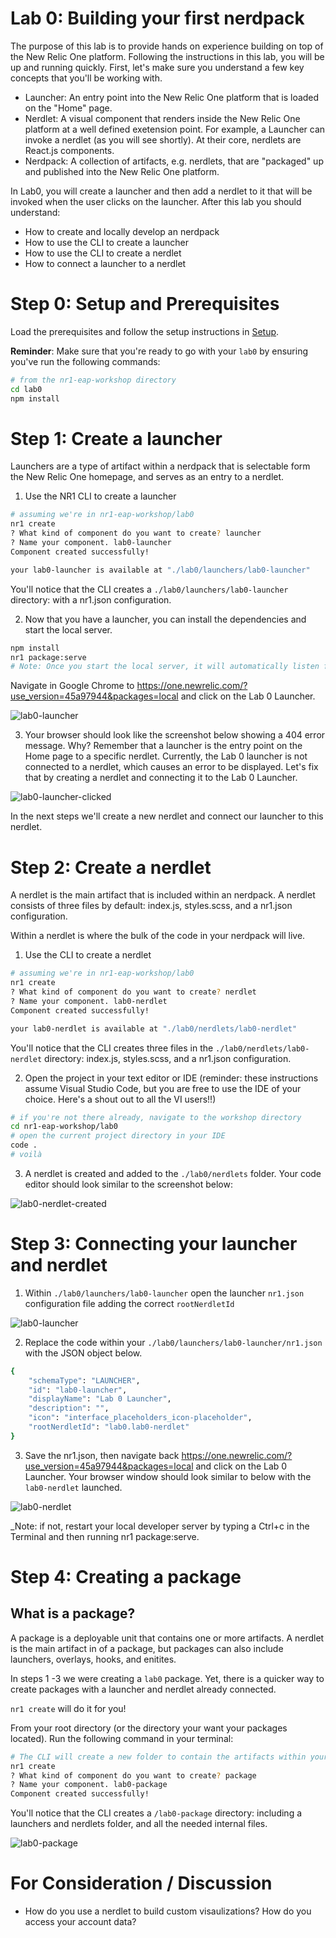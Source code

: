Lab 0: Building your first nerdpack
=======================================================

The purpose of this lab is to provide hands on experience building on top of the New Relic One platform. Following the instructions in this lab, you will be up and running quickly. First, let's make sure you understand a few key concepts that you'll be working with.
* Launcher: An entry point into the New Relic One platform that is loaded on the "Home" page.
* Nerdlet: A visual component that renders inside the New Relic One platform at a well defined exetension point. For example, a Launcher can invoke a nerdlet (as you will see shortly). At their core, nerdlets are React.js components.
* Nerdpack: A collection of artifacts, e.g. nerdlets, that are "packaged" up and published into the New Relic One platform.


In Lab0, you will create a launcher and then add a nerdlet to it that will be invoked when the user clicks on the launcher. After this lab you should understand:

* How to create and locally develop an nerdpack
* How to use the CLI to create a launcher
* How to use the CLI to create a nerdlet
* How to connect a launcher to a nerdlet

# Step 0: Setup and Prerequisites

Load the prerequisites and follow the setup instructions in [Setup](../SETUP.md).

**Reminder**: Make sure that you're ready to go with your `lab0` by ensuring you've run the following commands:

```bash
# from the nr1-eap-workshop directory
cd lab0
npm install
```

# Step 1: Create a launcher
Launchers are a type of artifact within a nerdpack that is selectable form the New Relic One homepage, and serves as an entry to a nerdlet.

1. Use the NR1 CLI to create a launcher

```bash
# assuming we're in nr1-eap-workshop/lab0
nr1 create
? What kind of component do you want to create? launcher
? Name your component. lab0-launcher
Component created successfully!

your lab0-launcher is available at "./lab0/launchers/lab0-launcher"
```
You'll notice that the CLI creates a `./lab0/launchers/lab0-launcher` directory: with a nr1.json configuration.

2. Now that you have a launcher, you can install the dependencies and start the local server.
```bash
npm install
nr1 package:serve
# Note: Once you start the local server, it will automatically listen for changes in the file system. To issue commands while the local server is running, simply open a new terminal and change to the lab0 directory.
```
Navigate in Google Chrome to https://one.newrelic.com/?use_version=45a97944&packages=local and click on the Lab 0 Launcher.

![lab0-launcher](../screenshots/lab0_screen01.png)

3. Your browser should look like the screenshot below showing a 404 error message. Why? Remember that a launcher is the entry point on the Home page to a specific nerdlet. Currently, the Lab 0 launcher is not connected to a nerdlet, which causes an error to be displayed. Let's fix that by creating a nerdlet and connecting it to the Lab 0 Launcher.

![lab0-launcher-clicked](../screenshots/lab0_screen02.png)

In the next steps we'll create a new nerdlet and connect our launcher to this nerdlet.


# Step 2: Create a nerdlet
A nerdlet is the main artifact that is included within an nerdpack. A nerdlet consists of three files by default: index.js, styles.scss, and a nr1.json configuration.

Within a nerdlet is where the bulk of the code in your nerdpack will live.

1. Use the CLI to create a nerdlet

```bash
# assuming we're in nr1-eap-workshop/lab0
nr1 create
? What kind of component do you want to create? nerdlet
? Name your component. lab0-nerdlet
Component created successfully!

your lab0-nerdlet is available at "./lab0/nerdlets/lab0-nerdlet"
```

You'll notice that the CLI creates three files in the `./lab0/nerdlets/lab0-nerdlet` directory: index.js, styles.scss, and a nr1.json configuration.

2. Open the project in your text editor or IDE (reminder: these instructions assume Visual Studio Code, but you are free to use the IDE of your choice. Here's a shout out to all the VI users!!)

```bash
# if you're not there already, navigate to the workshop directory
cd nr1-eap-workshop/lab0
# open the current project directory in your IDE
code .
# voilà
```

3. A nerdlet is created and added to the `./lab0/nerdlets` folder. Your code editor should look similar to the screenshot below:

![lab0-nerdlet-created](../screenshots/lab0_screen03.png)


# Step 3: Connecting your launcher and nerdlet

1. Within `./lab0/launchers/lab0-launcher` open the launcher `nr1.json` configuration file adding the correct `rootNerdletId`

![lab0-launcher](../screenshots/lab0_screen04.png)

2. Replace the code within your `./lab0/launchers/lab0-launcher/nr1.json` with the JSON object below.

```bash
{
    "schemaType": "LAUNCHER",
    "id": "lab0-launcher",
    "displayName": "Lab 0 Launcher",
    "description": "",
    "icon": "interface_placeholders_icon-placeholder",
    "rootNerdletId": "lab0.lab0-nerdlet"
}

```

3. Save the nr1.json, then navigate back https://one.newrelic.com/?use_version=45a97944&packages=local and click on the Lab 0 Launcher. Your browser window should look similar to below with the `lab0-nerdlet` launched.

![lab0-nerdlet](../screenshots/lab0_screen05.png)

_Note: if not, restart your local developer server by typing a Ctrl+c in the Terminal and then running nr1 package:serve.

# Step 4: Creating a package

## What is a package? ##

A package is a deployable unit that contains one or more artifacts.  A nerdlet is the main artifact in of a package, but packages can also include launchers, overlays, hooks, and enitites.

In steps 1 -3 we were creating a `lab0` package. Yet, there is a quicker way to create packages with a launcher and nerdlet already connected.

`nr1 create` will do it for you!

From your root directory (or the directory your want your packages located). Run the following command in your terminal:

```bash
# The CLI will create a new folder to contain the artifacts within your package
nr1 create
? What kind of component do you want to create? package
? Name your component. lab0-package
Component created successfully!

```
You'll notice that the CLI creates a `/lab0-package` directory: including a launchers and nerdlets folder, and all the needed internal files.

![lab0-package](../screenshots/lab0_screen06.png)

# For Consideration / Discussion

- How do you use a nerdlet to build custom visaulizations? How do you access your account data?

